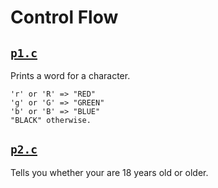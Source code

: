 # Control Flow

## [`p1.c`](p1.c)

Prints a word for a character.

```
'r' or 'R' => "RED"
'g' or 'G' => "GREEN"
'b' or 'B' => "BLUE"
"BLACK" otherwise.
```

## [`p2.c`](p2.c)

Tells you whether your are 18 years old or older.
